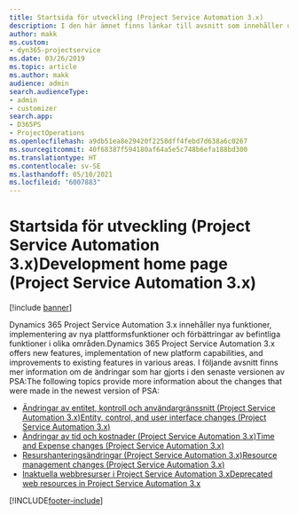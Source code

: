 ```yaml
---
title: Startsida för utveckling (Project Service Automation 3.x)
description: I den här ämnet finns länkar till avsnitt som innehåller utvecklingsinformation för Dynamics 365 Project Service Automation (PSA) version 3.x.
author: makk
ms.custom:
- dyn365-projectservice
ms.date: 03/26/2019
ms.topic: article
ms.author: makk
audience: admin
search.audienceType:
- admin
- customizer
search.app:
- D365PS
- ProjectOperations
ms.openlocfilehash: a9db51ea8e29420f2258dff4febd7d638a6c0267
ms.sourcegitcommit: 40f68387f594180af64a5e5c748b6efa188bd300
ms.translationtype: HT
ms.contentlocale: sv-SE
ms.lasthandoff: 05/10/2021
ms.locfileid: "6007883"
---
```

# <a name="development-home-page-project-service-automation-3x"></a><span data-ttu-id="f4fed-103">Startsida för utveckling (Project Service Automation 3.x)</span><span class="sxs-lookup"><span data-stu-id="f4fed-103">Development home page (Project Service Automation 3.x)</span></span>

[!include [banner](../../includes/psa-now-project-operations.md)]

<span data-ttu-id="f4fed-104">Dynamics 365 Project Service Automation 3.x innehåller nya funktioner, implementering av nya plattformsfunktioner och förbättringar av befintliga funktioner i olika områden.</span><span class="sxs-lookup"><span data-stu-id="f4fed-104">Dynamics 365 Project Service Automation 3.x offers new features, implementation of new platform capabilities, and improvements to existing features in various areas.</span></span> <span data-ttu-id="f4fed-105">I följande avsnitt finns mer information om de ändringar som har gjorts i den senaste versionen av PSA:</span><span class="sxs-lookup"><span data-stu-id="f4fed-105">The following topics provide more information about the changes that were made in the newest version of PSA:</span></span>

- [<span data-ttu-id="f4fed-106">Ändringar av entitet, kontroll och användargränssnitt (Project Service Automation 3.x)</span><span class="sxs-lookup"><span data-stu-id="f4fed-106">Entity, control, and user interface changes (Project Service Automation 3.x)</span></span>](../developer-guides/entity-changes-v3.x.md)
- [<span data-ttu-id="f4fed-107">Ändringar av tid och kostnader (Project Service Automation 3.x)</span><span class="sxs-lookup"><span data-stu-id="f4fed-107">Time and Expense changes (Project Service Automation 3.x)</span></span>](../developer-guides/time-expense-changes-v3.x.md)
- [<span data-ttu-id="f4fed-108">Resurshanteringsändringar (Project Service Automation 3.x)</span><span class="sxs-lookup"><span data-stu-id="f4fed-108">Resource management changes (Project Service Automation 3.x)</span></span>](../developer-guides/resource-management-changes-v3.x.md)
- [<span data-ttu-id="f4fed-109">Inaktuella webbresurser i Project Service Automation 3.x</span><span class="sxs-lookup"><span data-stu-id="f4fed-109">Deprecated web resources in Project Service Automation 3.x</span></span>](../developer-guides/web-resources-deprecated-v3.x.md)


[!INCLUDE[footer-include](../../includes/footer-banner.md)]